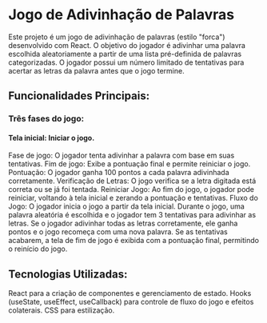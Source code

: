 <h1>Jogo de Adivinhação de Palavras</h1>
<p>Este projeto é um jogo de adivinhação de palavras (estilo "forca") desenvolvido com React. O objetivo do jogador é adivinhar uma palavra escolhida aleatoriamente a partir de uma lista pré-definida de palavras categorizadas. O jogador possui um número limitado de tentativas para acertar as letras da palavra antes que o jogo termine.</p>

<h2>Funcionalidades Principais:</h2>
<h3>Três fases do jogo:</h3>
<h4>Tela inicial: Iniciar o jogo.</h4>
<p>Fase de jogo: O jogador tenta adivinhar a palavra com base em suas tentativas.
Fim de jogo: Exibe a pontuação final e permite reiniciar o jogo.
Pontuação: O jogador ganha 100 pontos a cada palavra adivinhada corretamente.
Verificação de Letras: O jogo verifica se a letra digitada está correta ou se já foi tentada.
Reiniciar Jogo: Ao fim do jogo, o jogador pode reiniciar, voltando à tela inicial e zerando a pontuação e tentativas.
Fluxo do Jogo:
O jogador inicia o jogo a partir da tela inicial.
Durante o jogo, uma palavra aleatória é escolhida e o jogador tem 3 tentativas para adivinhar as letras.
Se o jogador adivinhar todas as letras corretamente, ele ganha pontos e o jogo recomeça com uma nova palavra.
Se as tentativas acabarem, a tela de fim de jogo é exibida com a pontuação final, permitindo o reinício do jogo.</p>
<h2>Tecnologias Utilizadas:</h2>
<p>React para a criação de componentes e gerenciamento de estado.
Hooks (useState, useEffect, useCallback) para controle de fluxo do jogo e efeitos colaterais.
CSS para estilização.</p>
 
